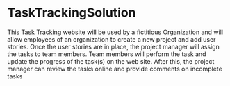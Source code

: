 # TaskTrackingSolution
This Task Tracking website will be used by a fictitious Organization and will allow employees of an organization to create a new project and add user stories. Once the user stories are in place, the project manager will assign the tasks to  team members. Team members will perform the task and update the progress of the task(s) on the web site. After this, the project manager can review the tasks online and provide comments on incomplete tasks
 

